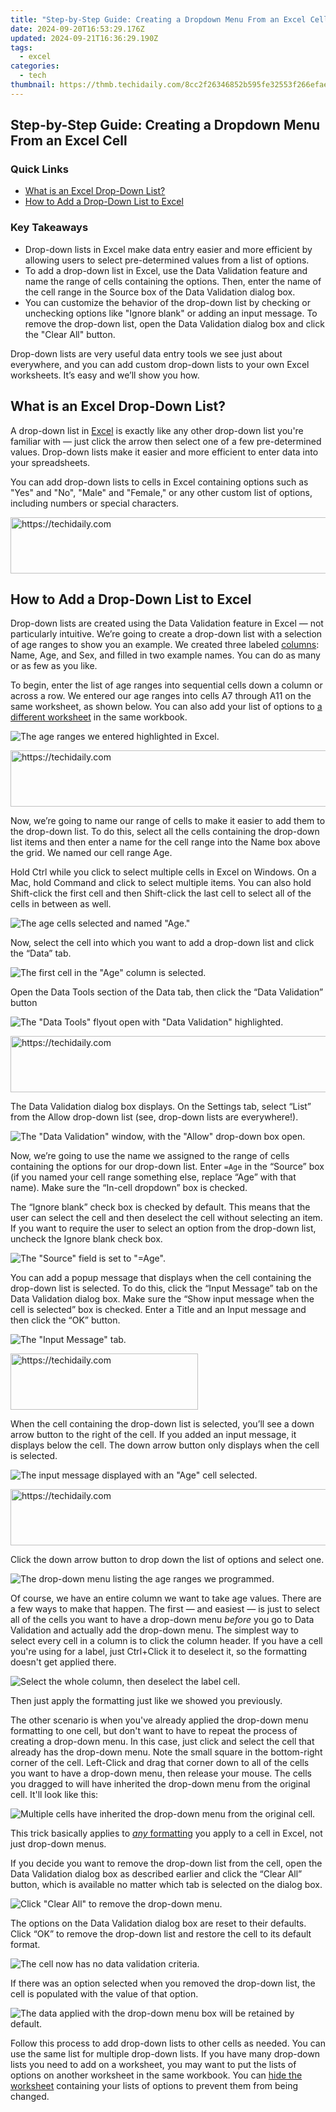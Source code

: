 ```yaml
---
title: "Step-by-Step Guide: Creating a Dropdown Menu From an Excel Cell"
date: 2024-09-20T16:53:29.176Z
updated: 2024-09-21T16:36:29.190Z
tags:
  - excel
categories:
  - tech
thumbnail: https://thmb.techidaily.com/8cc2f26346852b595fe32553f266efaeb26b116a663fa0800cea00c3335313c9.png
---
```


## Step-by-Step Guide: Creating a Dropdown Menu From an Excel Cell

### Quick Links

* [What is an Excel Drop-Down List?](https://youtube-blog.techidaily.com/n-2024-ultimate-freefire-tag-collection-enhance-your-youtube-channels/)
* [How to Add a Drop-Down List to Excel](https://facebook-clips.techidaily.com/in-2024-reddit-poster-canvas-ratio/)

### Key Takeaways

* Drop-down lists in Excel make data entry easier and more efficient by allowing users to select pre-determined values from a list of options.
* To add a drop-down list in Excel, use the Data Validation feature and name the range of cells containing the options. Then, enter the name of the cell range in the Source box of the Data Validation dialog box.
* You can customize the behavior of the drop-down list by checking or unchecking options like "Ignore blank" or adding an input message. To remove the drop-down list, open the Data Validation dialog box and click the "Clear All" button.

 Drop-down lists are very useful data entry tools we see just about everywhere, and you can add custom drop-down lists to your own Excel worksheets. It’s easy and we’ll show you how.

##  What is an Excel Drop-Down List?

 A drop-down list in [Excel](https://vp-tips.techidaily.com/professional-stability-essentials-for-youtube-videographers/) is exactly like any other drop-down list you're familiar with — just click the arrow then select one of a few pre-determined values. Drop-down lists make it easier and more efficient to enter data into your spreadsheets.

 You can add drop-down lists to cells in Excel containing options such as "Yes" and "No", "Male" and "Female," or any other custom list of options, including numbers or special characters.

<!-- affiliate ads begin -->
<a href="https://appsumo.8odi.net/c/5597632/2087394/7443" target="_top" id="2087394">
  <img src="//a.impactradius-go.com/display-ad/7443-2087394" border="0" alt="https://techidaily.com" width="728" height="90"/>
</a>
<img height="0" width="0" src="https://appsumo.8odi.net/i/5597632/2087394/7443" style="position:absolute;visibility:hidden;" border="0" />
<!-- affiliate ads end -->

##  How to Add a Drop-Down List to Excel

 Drop-down lists are created using the Data Validation feature in Excel — not particularly intuitive. We’re going to create a drop-down list with a selection of age ranges to show you an example. We created three labeled [columns](https://ios-unlock.techidaily.com/in-2024-learn-how-to-lock-stolen-your-iphone-13-pro-max-properly-by-drfone-ios/): Name, Age, and Sex, and filled in two example names. You can do as many or as few as you like.

 To begin, enter the list of age ranges into sequential cells down a column or across a row. We entered our age ranges into cells A7 through A11 on the same worksheet, as shown below. You can also add your list of options to [a different worksheet](https://facebook-video-footage.techidaily.com/updated-2024-approved-dynamic-and-simple-building-a-subscriber-button-for-youtube-using-filmora/) in the same workbook.

![The age ranges we entered highlighted in Excel.](https://static1.howtogeekimages.com/wordpress/wp-content/uploads/2023/09/enter-age-ranges.png) 

<!-- affiliate ads begin -->
<a href="https://aligracehair.sjv.io/c/5597632/1886048/19272" target="_top" id="1886048">
  <img src="//a.impactradius-go.com/display-ad/19272-1886048" border="0" alt="https://techidaily.com" width="728" height="90"/>
</a>
<img height="0" width="0" src="https://aligracehair.sjv.io/i/5597632/1886048/19272" style="position:absolute;visibility:hidden;" border="0" />
<!-- affiliate ads end -->

 Now, we’re going to name our range of cells to make it easier to add them to the drop-down list. To do this, select all the cells containing the drop-down list items and then enter a name for the cell range into the Name box above the grid. We named our cell range Age.

 Hold Ctrl while you click to select multiple cells in Excel on Windows. On a Mac, hold Command and click to select multiple items. You can also hold Shift-click the first cell and then Shift-click the last cell to select all of the cells in between as well.

![The age cells selected and named "Age."](https://static1.howtogeekimages.com/wordpress/wp-content/uploads/2023/09/name-cells-age.png) 

 Now, select the cell into which you want to add a drop-down list and click the “Data” tab.

![The first cell in the "Age" column is selected.](https://static1.howtogeekimages.com/wordpress/wp-content/uploads/2023/09/select-the-cell-then-click-data.png) 

 Open the Data Tools section of the Data tab, then click the “Data Validation” button

![The "Data Tools" flyout open with "Data Validation" highlighted.](https://static1.howtogeekimages.com/wordpress/wp-content/uploads/2023/09/data-validation.png) 

<!-- affiliate ads begin -->
<a href="https://appsumo.8odi.net/c/5597632/2118320/7443" target="_top" id="2118320">
  <img src="//a.impactradius-go.com/display-ad/7443-2118320" border="0" alt="https://techidaily.com" width="728" height="90"/>
</a>
<img height="0" width="0" src="https://appsumo.8odi.net/i/5597632/2118320/7443" style="position:absolute;visibility:hidden;" border="0" />
<!-- affiliate ads end -->

 The Data Validation dialog box displays. On the Settings tab, select “List” from the Allow drop-down list (see, drop-down lists are everywhere!).

![The "Data Validation" window, with the "Allow" drop-down box open.](https://static1.howtogeekimages.com/wordpress/wp-content/uploads/2023/09/select-list-from-dropdown.png) 

 Now, we’re going to use the name we assigned to the range of cells containing the options for our drop-down list. Enter ` =Age ` in the “Source” box (if you named your cell range something else, replace “Age” with that name). Make sure the “In-cell dropdown” box is checked.

 The “Ignore blank” check box is checked by default. This means that the user can select the cell and then deselect the cell without selecting an item. If you want to require the user to select an option from the drop-down list, uncheck the Ignore blank check box.

![The "Source" field is set to "=Age".](https://static1.howtogeekimages.com/wordpress/wp-content/uploads/2023/09/set-equal-age.png) 

 You can add a popup message that displays when the cell containing the drop-down list is selected. To do this, click the “Input Message” tab on the Data Validation dialog box. Make sure the “Show input message when the cell is selected” box is checked. Enter a Title and an Input message and then click the “OK” button.

![The "Input Message" tab.](https://static1.howtogeekimages.com/wordpress/wp-content/uploads/2023/09/input-message.png) 

<!-- affiliate ads begin -->
<a href="https://aligracehair.sjv.io/c/5597632/2080328/19272" target="_top" id="2080328">
  <img src="//a.impactradius-go.com/display-ad/19272-2080328" border="0" alt="https://techidaily.com" width="300" height="90"/>
</a>
<img height="0" width="0" src="https://aligracehair.sjv.io/i/5597632/2080328/19272" style="position:absolute;visibility:hidden;" border="0" />
<!-- affiliate ads end -->

 When the cell containing the drop-down list is selected, you’ll see a down arrow button to the right of the cell. If you added an input message, it displays below the cell. The down arrow button only displays when the cell is selected.

![The input message displayed with an "Age" cell selected.](https://static1.howtogeekimages.com/wordpress/wp-content/uploads/2023/09/age-input-cell.png) 

<!-- affiliate ads begin -->
<a href="https://unicoeye.pxf.io/c/5597632/2134229/18498" target="_top" id="2134229">
  <img src="//a.impactradius-go.com/display-ad/18498-2134229" border="0" alt="https://techidaily.com" width="728" height="90"/>
</a>
<img height="0" width="0" src="https://unicoeye.pxf.io/i/5597632/2134229/18498" style="position:absolute;visibility:hidden;" border="0" />
<!-- affiliate ads end -->

 Click the down arrow button to drop down the list of options and select one.

![The drop-down menu listing the age ranges we programmed.](https://static1.howtogeekimages.com/wordpress/wp-content/uploads/2023/09/age-input-options-listed-dropdown.png) 

 Of course, we have an entire column we want to take age values. There are a few ways to make that happen. The first — and easiest — is just to select all of the cells you want to have a drop-down menu _before_ you go to Data Validation and actually add the drop-down menu. The simplest way to select every cell in a column is to click the column header. If you have a cell you're using for a label, just Ctrl+Click it to deselect it, so the formatting doesn't get applied there.

![Select the whole column, then deselect the label cell.](https://static1.howtogeekimages.com/wordpress/wp-content/uploads/2023/09/deselect-label.png) 

 Then just apply the formatting just like we showed you previously.

 The other scenario is when you've already applied the drop-down menu formatting to one cell, but don't want to have to repeat the process of creating a drop-down menu. In this case, just click and select the cell that already has the drop-down menu. Note the small square in the bottom-right corner of the cell. Left-Click and drag that corner down to all of the cells you want to have a drop-down menu, then release your mouse. The cells you dragged to will have inherited the drop-down menu from the original cell. It'll look like this:

![Multiple cells have inherited the drop-down menu from the original cell.](https://static1.howtogeekimages.com/wordpress/wp-content/uploads/2023/09/click-the-corner.png) 

 This trick basically applies to [_any_ formatting](https://fox-blue.techidaily.com/updated-2024-approved-ultimate-list-selecting-excellent-webcams-for-podcasts/) you apply to a cell in Excel, not just drop-down menus.

 If you decide you want to remove the drop-down list from the cell, open the Data Validation dialog box as described earlier and click the “Clear All” button, which is available no matter which tab is selected on the dialog box.

![Click "Clear All" to remove the drop-down menu.](https://static1.howtogeekimages.com/wordpress/wp-content/uploads/2023/09/clear-all-cell.png) 

 The options on the Data Validation dialog box are reset to their defaults. Click “OK” to remove the drop-down list and restore the cell to its default format.

![The cell now has no data validation criteria.](https://static1.howtogeekimages.com/wordpress/wp-content/uploads/2023/09/clear-all-click-ok-1.png) 

 If there was an option selected when you removed the drop-down list, the cell is populated with the value of that option.

![The data applied with the drop-down menu box will be retained by default.](https://static1.howtogeekimages.com/wordpress/wp-content/uploads/2023/09/data-still-in-cell.png) 

 Follow this process to add drop-down lists to other cells as needed. You can use the same list for multiple drop-down lists. If you have many drop-down lists you need to add on a worksheet, you may want to put the lists of options on another worksheet in the same workbook. You can [hide the worksheet](https://extra-guidance.techidaily.com/instantly-personalize-your-phones-from-tiktok-sounds-to-ringtones-for-2024/) containing your lists of options to prevent them from being changed.

<ins class="adsbygoogle"
     style="display:block"
     data-ad-format="autorelaxed"
     data-ad-client="ca-pub-7571918770474297"
     data-ad-slot="1223367746"></ins>

<ins class="adsbygoogle"
     style="display:block"
     data-ad-client="ca-pub-7571918770474297"
     data-ad-slot="8358498916"
     data-ad-format="auto"
     data-full-width-responsive="true"></ins>



